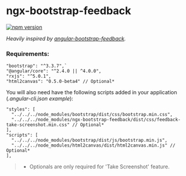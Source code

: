 # ngx-bootstrap-feedback
[![npm version](https://img.shields.io/npm/v/ngx-bootstrap-feedback.svg)](https://www.npmjs.com/package/ngx-bootstrap-feedback)

*Heavily inspired by [angular-bootstrap-feedback](https://github.com/RobertYoung/angular-bootstrap-feedback).*

### Requirements:
```
"bootstrap": "^3.3.7",`
"@angular/core": "^2.4.0 || ^4.0.0",
"rxjs": "^5.0.1",
"html2canvas": "0.5.0-beta4" // Optional*
```
You will also need have the following scripts added in your application (*.angular-cli.json example*):
```
"styles": [
  "../../../node_modules/bootstrap/dist/css/bootstrap.min.css",
  "../../../node_modules/ngx-bootstrap-feedback/dist/css/feedback-take-screenshot.min.css" // Optional*
],
"scripts": [
  "../../../node_modules/bootstrap/dist/js/bootstrap.min.js",
  "../../../node_modules/html2canvas/dist/html2canvas.min.js" // Optional* 
],
```
> * Optionals are only required for 'Take Screenshot' feature.


